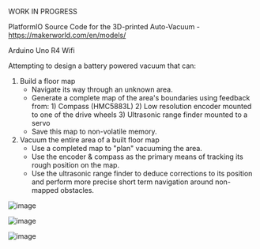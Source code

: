 WORK IN PROGRESS

PlatformIO Source Code for the 3D-printed Auto-Vacuum - https://makerworld.com/en/models/

Arduino Uno R4 Wifi

Attempting to design a battery powered vacuum that can:
1) Build a floor map
   - Navigate its way through an unknown area.
   - Generate a complete map of the area's boundaries using feedback from:
         1) Compass (HMC5883L)
         2) Low resolution encoder mounted to one of the drive wheels
         3) Ultrasonic range finder mounted to a servo
   - Save this map to non-volatile memory.
2) Vacuum the entire area of a built floor map
   - Use a completed map to "plan" vacuuming the area.
   - Use the encoder & compass as the primary means of tracking its rough position on the map.
   - Use the ultrasonic range finder to deduce corrections to its position and perform more precise short term navigation around non-mapped obstacles.

![image](https://github.com/user-attachments/assets/8adf70b6-359c-40b2-999a-280c45062bb5)

![image](https://github.com/user-attachments/assets/8dfb0526-38e5-4259-90d3-f3a3dc445531)

![image](https://github.com/user-attachments/assets/fbf40d74-7c36-42f2-b5a4-1df59ab3505f)

